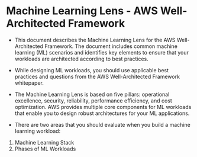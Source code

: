 
# Machine Learning Lens - AWS Well-Architected Framework 

- This document describes the Machine Learning Lens for the AWS Well-Architected Framework. The document includes common machine learning (ML) scenarios and identifies key elements to ensure that your workloads are architected according to best practices.

- While designing ML workloads, you should use applicable best practices and questions from the AWS Well-Architected Framework whitepaper.

- The Machine Learning Lens is based on five pillars: operational excellence, security, reliability, performance efficiency, and cost optimization. AWS provides multiple core components for ML workloads that enable you to design robust architectures for your ML applications.

- There are two areas that you should evaluate when you build a machine learning workload:
 1. Machine Learning Stack 
 2. Phases of ML Workloads 


